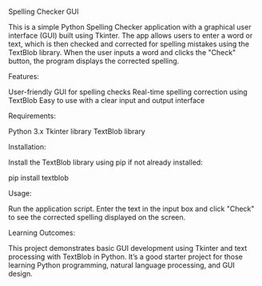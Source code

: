 Spelling Checker GUI

This is a simple Python Spelling Checker application with a graphical user interface (GUI) built using Tkinter. The app allows users to enter a word or text, which is then checked and corrected for spelling mistakes using the TextBlob library. When the user inputs a word and clicks the "Check" button, the program displays the corrected spelling.

Features:
 
User-friendly GUI for spelling checks
Real-time spelling correction using TextBlob
Easy to use with a clear input and output interface

Requirements:

Python 3.x
Tkinter library
TextBlob library

Installation: 

Install the TextBlob library using pip if not already installed:

pip install textblob

Usage:

Run the application script. Enter the text in the input box and click "Check" to see the corrected spelling displayed on the screen.

Learning Outcomes:

This project demonstrates basic GUI development using Tkinter and text processing with TextBlob in Python. 
It’s a good starter project for those learning Python programming, natural language processing, and GUI design.
